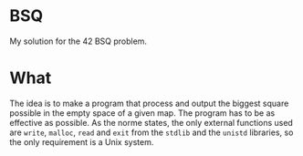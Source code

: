 # BSQ
My solution for the 42 BSQ problem.

# What
The idea is to make a program that process and output the biggest square possible in the empty space of a given map. The program has to be as effective as possible. As the norme states, the only external functions used are `write`, `malloc`, `read` and `exit` from the `stdlib` and the `unistd` libraries, so the only requirement is a Unix system.
